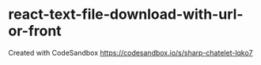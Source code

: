 # react-text-file-download-with-url-or-front
Created with CodeSandbox
https://codesandbox.io/s/sharp-chatelet-lqko7
